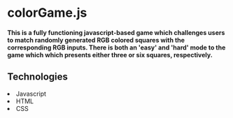 # colorGame.js
<h4>This is a fully functioning javascript-based game which challenges users to match randomly generated RGB colored squares with the corresponding RGB inputs. There is both an 'easy' and 'hard' mode to the game which which presents either three or six squares, respectively. </h4>

<h2> Technologies </h2>
<li> Javascript</li>
<li> HTML</li>
<li> CSS</li>

